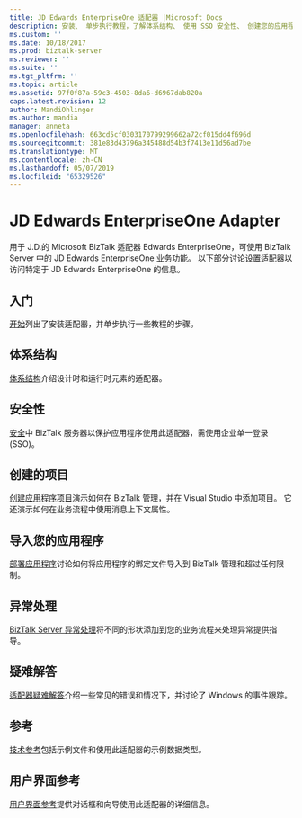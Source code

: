 ```yaml
---
title: JD Edwards EnterpriseOne 适配器 |Microsoft Docs
description: 安装、 单步执行教程，了解体系结构、 使用 SSO 安全性、 创建您的应用程序、 导入绑定文件中，和使用用于 J.D.的 BizTalk 适配器时添加异常处理 在 BizTalk Server 中的 Edwards EnterpriseOne
ms.custom: ''
ms.date: 10/18/2017
ms.prod: biztalk-server
ms.reviewer: ''
ms.suite: ''
ms.tgt_pltfrm: ''
ms.topic: article
ms.assetid: 97f0f87a-59c3-4503-8da6-d6967dab820a
caps.latest.revision: 12
author: MandiOhlinger
ms.author: mandia
manager: anneta
ms.openlocfilehash: 663cd5cf0303170799299662a72cf015dd4f696d
ms.sourcegitcommit: 381e83d43796a345488d54b3f7413e11d56ad7be
ms.translationtype: MT
ms.contentlocale: zh-CN
ms.lasthandoff: 05/07/2019
ms.locfileid: "65329526"
---
```

# <a name="jd-edwards-enterpriseone-adapter"></a>JD Edwards EnterpriseOne Adapter
用于 J.D.的 Microsoft BizTalk 适配器 Edwards EnterpriseOne，可使用 BizTalk Server 中的 JD Edwards EnterpriseOne 业务功能。 以下部分讨论设置适配器以访问特定于 JD Edwards EnterpriseOne 的信息。  
  
## <a name="get-started"></a>入门
[开始](../core/getting-started-with-biztalk-adapter-for-jd-edwards-enterpriseone.md)列出了安装适配器，并单步执行一些教程的步骤。

## <a name="architecture"></a>体系结构
[体系结构](../core/architecture-of-biztalk-adapter-for-jd-edwards-enterpriseone.md)介绍设计时和运行时元素的适配器。

## <a name="security"></a>安全性
[安全](../core/security-in-biztalk-adapter-for-jd-edwards-enterpriseone.md)中 BizTalk 服务器以保护应用程序使用此适配器，需使用企业单一登录 (SSO)。

## <a name="create-the-artifacts"></a>创建的项目
[创建应用程序项目](../core/developing-applications2.md)演示如何在 BizTalk 管理，并在 Visual Studio 中添加项目。 它还演示如何在业务流程中使用消息上下文属性。

## <a name="import-your-app"></a>导入您的应用程序
[部署应用程序](../core/deploying-biztalk-adapter-for-jd-edwards-enterpriseone.md)讨论如何将应用程序的绑定文件导入到 BizTalk 管理和超过任何限制。 

## <a name="exception-handling"></a>异常处理
[BizTalk Server 异常处理](../core/using-biztalk-server-exception-handling3.md)将不同的形状添加到您的业务流程来处理异常提供指导。

## <a name="troubleshooting"></a>疑难解答
[适配器疑难解答](../core/troubleshooting-jd-edwards-enterpriseone.md)介绍一些常见的错误和情况下，并讨论了 Windows 的事件跟踪。

## <a name="reference"></a>参考
[技术参考](../core/technical-reference6.md)包括示例文件和使用此适配器的示例数据类型。

## <a name="ui-reference"></a>用户界面参考
[用户界面参考](../core/ui-reference-for-biztalk-adapter-for-jd-edwards-enterpriseone.md)提供对话框和向导使用此适配器的详细信息。 